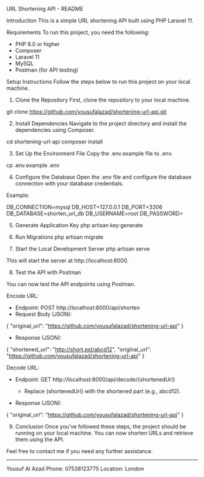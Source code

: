 
URL Shortening API - README

Introduction
This is a simple URL shortening API built using PHP Laravel 11.

Requirements
To run this project, you need the following:
- PHP 8.0 or higher
- Composer
- Laravel 11
- MySQL
- Postman (for API testing)

Setup Instructions
Follow the steps below to run this project on your local machine.

1. Clone the Repository
First, clone the repository to your local machine.

git clone https://github.com/yousufalazad/shortening-url-api.git

2. Install Dependencies
Navigate to the project directory and install the dependencies using Composer.

cd shortening-url-api
composer install

3. Set Up the Environment File
Copy the .env.example file to .env.

cp .env.example .env

4. Configure the Database
Open the .env file and configure the database connection with your database credentials.

Example:

DB_CONNECTION=mysql
DB_HOST=127.0.0.1
DB_PORT=3306
DB_DATABASE=shorten_url_db
DB_USERNAME=root
DB_PASSWORD=

5. Generate Application Key
php artisan key:generate

6. Run Migrations
php artisan migrate

7. Start the Local Development Server
php artisan serve

This will start the server at http://localhost:8000.

8. Test the API with Postman

You can now test the API endpoints using Postman.

Encode URL:
- Endpoint: POST http://localhost:8000/api/shorten
- Request Body (JSON):

{
  "original_url": "https://github.com/yousufalazad/shortening-url-api"
}

- Response (JSON):

{
  "shortened_url": "http://short.est/abcd12",
  "original_url": "https://github.com/yousufalazad/shortening-url-api"
}

Decode URL:
- Endpoint: GET http://localhost:8000/api/decode/{shortenedUrl}
  - Replace {shortenedUrl} with the shortened part (e.g., abcd12).

- Response (JSON):

{
  "original_url": "https://github.com/yousufalazad/shortening-url-api"
}

9. Conclusion
Once you’ve followed these steps, the project should be running on your local machine. You can now shorten URLs and retrieve them using the API.

Feel free to contact me if you need any further assistance.

---

Yousuf Al Azad
Phone: 07538123775
Location: London
